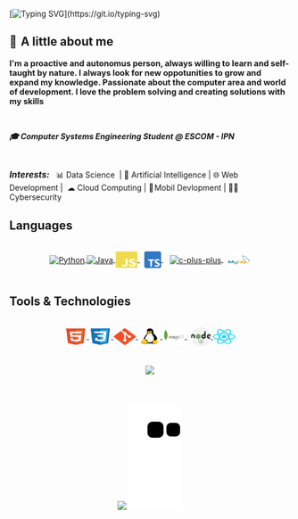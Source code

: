 

[![Typing SVG](https://readme-typing-svg.demolab.com?font=Fira+Code&size=40&duration=3000&pause=100&center=true&multiline=true&width=800&height=200&lines=Hello+there!;I%C2%B4m+Leonel+-+Software+Developer;WELCOME!)](https://git.io/typing-svg)



<div>
  <h2> 👤  A little about me  </h2>
  
  <p style="font-size: 14.5px"><b>I'm a proactive and autonomus person, always willing to learn and self-taught by nature. I always look for new oppotunities to grow and expand my knowledge. Passionate about the computer area and world of development. I love the problem solving and creating solutions with my skills</b></p>
  <br>
  
  <p align="left">
  <i><b>🎓 Computer Systems Engineering Student @ ESCOM - IPN<br></i></b>
  </p>

  <br>
  <p>
    <strong style="font-size: 15.5px"><i>Interests:</i></strong>&nbsp;&nbsp; 📊 Data Science&nbsp; | 🤖 Artificial Intelligence | 🌐 Web Development&nbsp;|&nbsp; ☁ Cloud Computing | 📲 Mobil Devlopment | 🧑‍💻 Cybersecurity
  </p>
</div>

  <h2> Languages </h2>


  <div align="center" valign="top"><br>
    <a href="https://www.python.org/" target="_blank" rel="noreferrer">
      <img align="center" alt="Python" title="Python" height="30" width="40" src="https://cdn.jsdelivr.net/gh/devicons/devicon/icons/python/python-original.svg">
    </a>
    <a href="https://dev.java/" target="_blank" rel="noreferrer">
      <img align="center" alt="Java" title="Java" width="30" height="30" src="https://www.vectorlogo.zone/logos/java/java-icon.svg" />
    </a>
    <a href="https://www.javascript.com/" target="_blank" rel="noreferrer">
      <img align="center" alt="JavaScript" title="JavaScript" height="30" width="40" src="https://raw.githubusercontent.com/devicons/devicon/master/icons/javascript/javascript-plain.svg">
    </a>&nbsp;
    <a href="https://www.typescriptlang.org/" target="_blank" rel="noreferrer">
      <img align="center" alt="TypeScript" title="TypeScript" height="30" width="30" src="./src/img/typescript.png">
    </a>&nbsp;&nbsp;
    <a href="https://en.cppreference.com/w/" target="_blank" rel="noreferrer">
      <img align="center" src="https://upload.wikimedia.org/wikipedia/commons/thumb/1/18/ISO_C%2B%2B_Logo.svg/200px-ISO_C%2B%2B_Logo.svg.png" alt="c-plus-plus" title="C++" width="30" height="30" /> 
    </a>&nbsp;
    <a href="https://www.mysql.com/" target="_blank" rel="noreferrer"> 
      <img align="center"src="https://raw.githubusercontent.com/devicons/devicon/master/icons/mysql/mysql-original-wordmark.svg" alt="mysql" title="MySQL" width="40" height="30"/> 
    </a>
  </div><br>

  <h2> Tools & Technologies</h2>
  <div align="center" valign="top"><br>  

  <a href="https://www.w3.org/html/" target="_blank" rel="noreferrer">
    <img align="center" alt="HTML" title="HTML5" height="30" width="40" src="https://raw.githubusercontent.com/devicons/devicon/master/icons/html5/html5-original.svg">
  </a>
  <a href="https://www.w3schools.com/css/" target="_blank" rel="noreferrer">
    <img align="center" alt="CSS" title="CSS" height="30" width="40" src="https://raw.githubusercontent.com/devicons/devicon/master/icons/css3/css3-original.svg">
  </a>
  <a href="https://git-scm.com/" target="_blank" rel="noreferrer">
    <img align="center" alt="Git" title="Git" height="30" width="40" src="https://raw.githubusercontent.com/devicons/devicon/master/icons/git/git-original.svg">
  </a>
  <a href="https://www.linuxfoundation.org/" target="_blank" rel="noreferrer">
    <img align="center" alt="Linux" title="Linux" height="30" width="40" src="https://raw.githubusercontent.com/devicons/devicon/master/icons/linux/linux-original.svg">
  </a>
  <a href="https://www.mongodb.com/es" target="_blank" rel="noreferrer">
    <img align="center" alt="MongoDB" title="MongoDB" width="40" height="30" src="./src/img/mongodb-ar21.svg" />
  </a>&nbsp;
  <a href="https://nodejs.org/en/about" target="_blank" rel="noreferrer">
    <img align="center" alt="Nodejs" title="Nodejs" width="35" height="35" src="./src/img/nodejs.png" />
  </a>
  <a href="https://es.react.dev/" target="_blank" rel="noreferrer"> 
    <img align="center"src="./src/img/reactjs-icon.svg" alt="react.js" title="React.js" width="40" height="30"/> 
  </a><br><br><br>

  
  <a href="https://github.com/Lioghost">
      <img height="150em" src="https://github-readme-stats.vercel.app/api/top-langs/?username=Lioghost&theme=dark&hide_border=false&&layout=compact"/>
  </a>

</div><br><br>

<p align="center">
  <img src="https://i.imgur.com/x1KbuCq.gif" width="500">
  <img src="https://raw.githubusercontent.com/Lioghost/Lioghost/output/github-contribution-grid-snake.svg" />
</p>

